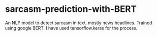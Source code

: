 # sarcasm-prediction-with-BERT
An NLP model  to detect sarcasm in text, mostly news headlines. Trained using google BERT. I have used tensorflow.keras for the process. 

